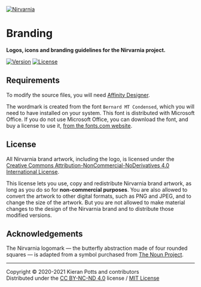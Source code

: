 [![Nirvarnia](https://raw.githubusercontent.com/nirvarnia/brand/latest/dev/dist/logos/400x80.svg?sanitize=true)](https://github.com/nirvarnia)
<!--
[![Nirvarnia](https://raw.githubusercontent.com/nirvarnia/brand/v1.0.0/dist/banner/nirvarnia-banner.svg?sanitize=true)](https://github.com/nirvarnia)
-->

# Branding
**Logos, icons and branding guidelines for the Nirvarnia project.**

[![Version](https://img.shields.io/static/v1.svg?style=for-the-badge&label=Version&message=0.0.0&labelColor=EEEEEE&color=E6E6E6&cacheSeconds=3600)](https://github.com/nirvarnia/brand/releases)
[![License](https://img.shields.io/static/v1.svg?style=for-the-badge&label=License&message=CC%20BY-NC-ND&labelColor=EEEEEE&color=E6E6E6&cacheSeconds=86400)](LICENSE.txt)

## Requirements

To modify the source files, you will need [Affinity Designer](https://affinity.serif.com/en-gb/designer/). 

The wordmark is created from the font `Bernard MT Condensed`, which you will need to have installed on your system. This font is distributed with Microsoft Office. If you do not use Microsoft Office, you can download the font, and buy a license to use it, [from the fonts.com website](https://www.fonts.com/font/monotype/monotype-bernard/licenses). 

## License

All Nirvarnia brand artwork, including the logo, is licensed under the [Creative Commons Attribution-NonCommercial-NoDerivatives 4.0 International License](https://creativecommons.org/licenses/by-nc-nd/4.0/). 

This license lets you use, copy and redistribute Nirvarnia brand artwork, as long as you do so for **non-commercial purposes**. You are also allowed to convert the artwork to other digital formats, such as PNG and JPEG, and to change the size of the artwork. But you are not allowed to make material changes to the design of the Nirvarnia brand and to distribute those modified versions.

## Acknowledgements

The Nirvarnia logomark — the butterfly abstraction made of four rounded squares — is adapted from a symbol purchased from [The Noun Project](https://thenounproject.com/).

----

Copyright © 2020-2021 Kieran Potts and contributors \
Distributed under the [CC BY-NC-ND 4.0](LICENSE-CC.txt) license / [MIT License](LICENSE-MIT.txt)
